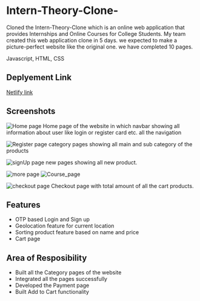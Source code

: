 # Intern-Theory-Clone-
Cloned the Intern-Theory-Clone  which is an online web application that provides Internships and
Online Courses for College Students. My team created this web
application clone in 5 days. we expected to make a picture-perfect
website like the original one. we have completed 10 pages.


Javascript, HTML, CSS

## Deplyement Link

<a href="https://intern-theory-roan.vercel.app/">Netlify link</a>

## Screenshots

![Home page](https://i.imgur.com/UfuPQ9l.png)
 Home page of the website in which navbar showing all information about user like login or register card etc. all the navigation

![Register page](https://i.imgur.com/6KcINC7.png)
category pages showing all main and sub category of the products

![signUp page](https://i.imgur.com/dwyMp2t.png)
new pages showing all  new product.

![more page](https://i.imgur.com/OGf4Npj.png)
![Course_page](https://i.imgur.com/TjfW6Jb.png)

![checkout page](https://i.imgur.com/wAXdmKG.png)
Checkout page with total amount of all the cart products.

## Features
 
- OTP based Login and Sign up
- Geolocation feature for current location
- Sorting product feature based on name and price
- Cart page


## Area of Resposibility

- Built all the Category pages of the website
- Integrated all the pages successfully
- Developed the Payment page
- Built Add to Cart functionality


